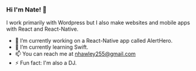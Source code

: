 ### Hi I'm Nate! 👋


I work primarily with Wordpress but I also make websites and mobile apps with React and React-Native.

- 🔭 I’m currently working on a React-Native app called AlertHero.
- 🌱 I’m currently learning Swift.
- 📫 You can reach me at nhawley255@gmail.com
- ⚡ Fun fact: I'm also a DJ.
